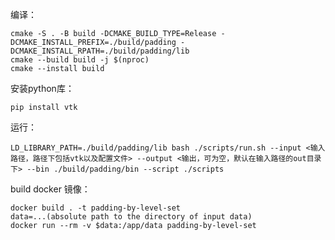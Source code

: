 编译：

```shell
cmake -S . -B build -DCMAKE_BUILD_TYPE=Release -DCMAKE_INSTALL_PREFIX=./build/padding -DCMAKE_INSTALL_RPATH=./build/padding/lib
cmake --build build -j $(nproc)
cmake --install build
```

安装python库：

```
pip install vtk
```



运行：

```shell
LD_LIBRARY_PATH=./build/padding/lib bash ./scripts/run.sh --input <输入路径，路径下包括vtk以及配置文件> --output <输出，可为空，默认在输入路径的out目录下> --bin ./build/padding/bin --script ./scripts
```

build docker 镜像：

```shell
docker build . -t padding-by-level-set
data=...(absolute path to the directory of input data)
docker run --rm -v $data:/app/data padding-by-level-set
```
